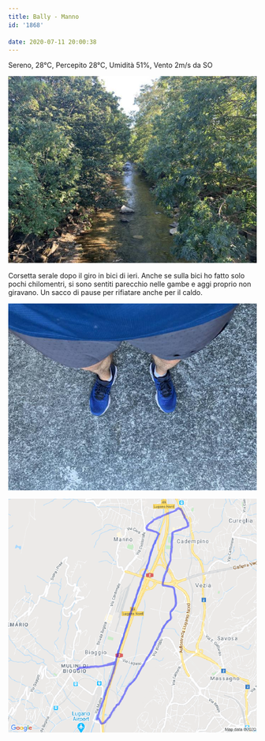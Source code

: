 ```yaml
---
title: Bally - Manno
id: '1868'

date: 2020-07-11 20:00:38
---
```


Sereno, 28°C, Percepito 28°C, Umidità 51%, Vento 2m/s da SO

![image](/images/2021/08/IMG_2292.jpg)

Corsetta serale dopo il giro in bici di ieri. Anche se sulla bici ho fatto solo pochi chilomentri, si sono sentiti parecchio nelle gambe e aggi proprio non giravano. Un sacco di pause per rifiatare anche per il caldo.

![image](/images/2021/08/IMG_2293.jpg)

 ![image](/images/2021/08/20200711-activity-map.png)
